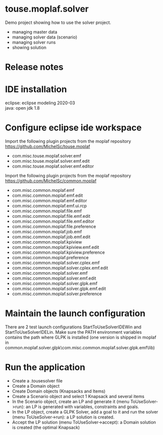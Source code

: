 touse.moplaf.solver
===================
Demo project showing how to use the solver project.
- managing master data
- managing solver data (scenario)
- managing solver runs
- showing solution

Release notes
===================
<empty>

IDE installation
===================
eclipse: eclipse modeling 2020-03  
java: open jdk 1.8

Configure eclipse ide workspace
===============================
Import the following plugin projects from the moplaf repository https://github.com/MichelSc/touse.moplaf
* com.misc.touse.moplaf.solver.emf
* com.misc.touse.moplaf.solver.emf.edit
* com.misc.touse.moplaf.solver.emf.editor

Import the following plugin projects from the moplaf repository https://github.com/MichelSc/common.moplaf
* com.misc.common.moplaf.emf
* com.misc.common.moplaf.emf.edit
* com.misc.common.moplaf.emf.editor
* com.misc.common.moplaf.emf.ui.rcp
* com.misc.common.moplaf.file.emf
* com.misc.common.moplaf.file.emf.edit
* com.misc.common.moplaf.file.emf.editor
* com.misc.common.moplaf.file.preference
* com.misc.common.moplaf.job.emf
* com.misc.common.moplaf.job.emf.edit
* com.misc.common.moplaf.kpiview
* com.misc.common.moplaf.kpiview.emf.edit
* com.misc.common.moplaf.kpiview.preference
* com.misc.common.moplaf.preference
* com.misc.common.moplaf.solver.cplex.emf
* com.misc.common.moplaf.solver.cplex.emf.edit
* com.misc.common.moplaf.solver.emf
* com.misc.common.moplaf.solver.emf.edit
* com.misc.common.moplaf.solver.glpk.emf
* com.misc.common.moplaf.solver.glpk.emf.edit
* com.misc.common.moplaf.solver.preference

Maintain the launch configuration
=================================
There are 2 test launch configurations StartToUseSolverIDEWin and StartToUseSolverIDELin.
Make sure the PATH environment variables contains the path where GLPK is installed
(one version is shipped in moplaf in common.moplaf.solver.glpk\com.misc.common.moplaf.solver.glpk.emf\lib\)

Run the application
=================================
* Create a .tousesolver file
* Create a Domain object
* Create Domain objects (Knapsacks and Items)
* Create a Scenario object and select 1 Knapsack and several items
* In the Scenario object, create an LP and generate it (menu ToUseSolver->run): an LP is generated with variables, constraints and goals.
* In the LP object, create a GLPK Solver, add a goal to it and run the solver (menu ToUseSolver->run): a LP solution is created.
* Accept the LP solution (menu ToUseSolver->accept): a Domain solution is created (the optimal Knapsack)
 





